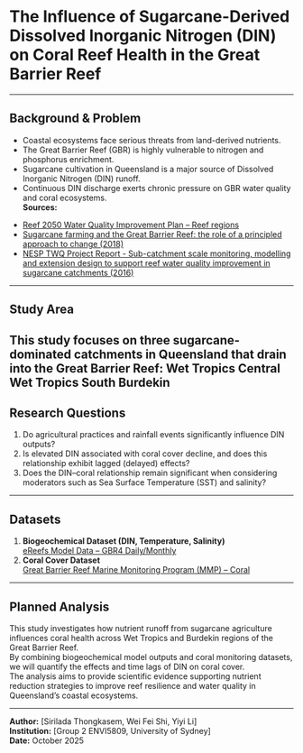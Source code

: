 # The Influence of Sugarcane-Derived Dissolved Inorganic Nitrogen (DIN) on Coral Reef Health in the Great Barrier Reef
---
## Background & Problem
* Coastal ecosystems face serious threats from land-derived nutrients.  
* The Great Barrier Reef (GBR) is highly vulnerable to nitrogen and phosphorus enrichment.  
* Sugarcane cultivation in Queensland is a major source of Dissolved Inorganic Nitrogen (DIN) runoff.  
* Continuous DIN discharge exerts chronic pressure on GBR water quality and coral ecosystems.  
**Sources:**
- [Reef 2050 Water Quality Improvement Plan – Reef regions](https://www.reefplan.qld.gov.au/reef-regions)  
- [Sugarcane farming and the Great Barrier Reef: the role of a principled approach to change (2018)](https://doi.org/10.1016/j.landusepol.2018.07.026)  
- [NESP TWQ Project Report - Sub-catchment scale monitoring, modelling and extension design to support reef water quality improvement in sugarcane catchments (2016)](http://nesptropical.edu.au/wp-content/uploads/2016/07/NESP-TWQ-1.8-FINAL-REPORT-A.pdf)
---
## Study Area
**This study focuses on three sugarcane-dominated catchments in Queensland that drain into the Great Barrier Reef:**
**Wet Tropics Central**
**Wet Tropics South**
**Burdekin**
---
## Research Questions
1. Do agricultural practices and rainfall events significantly influence DIN outputs?  
2. Is elevated DIN associated with coral cover decline, and does this relationship exhibit lagged (delayed) effects?  
3. Does the DIN–coral relationship remain significant when considering moderators such as Sea Surface Temperature (SST) and salinity?
---
## Datasets
1. **Biogeochemical Dataset (DIN, Temperature, Salinity)**  
   [eReefs Model Data – GBR4 Daily/Monthly](https://thredds.ereefs.aims.gov.au/thredds/catalog/ereefs/GBR4_H2p0_B3p1_Cq3b_Dhnd/daily-monthly/catalog.html)
2. **Coral Cover Dataset**  
   [Great Barrier Reef Marine Monitoring Program (MMP) – Coral](https://apps.aims.gov.au/metadata/view/c30cfb2d-46be-4837-9733-9bb60489b65b)
---
## Planned Analysis
This study investigates how nutrient runoff from sugarcane agriculture influences coral health across Wet Tropics and Burdekin regions of the Great Barrier Reef.  
By combining biogeochemical model outputs and coral monitoring datasets, we will quantify the effects and time lags of DIN on coral cover.  
The analysis aims to provide scientific evidence supporting nutrient reduction strategies to improve reef resilience and water quality in Queensland’s coastal ecosystems.

---
**Author:** [Sirilada Thongkasem, Wei Fei Shi, Yiyi Li​]  
**Institution:** [Group 2 ENVI5809, University of Sydney]  
**Date:** October 2025  
